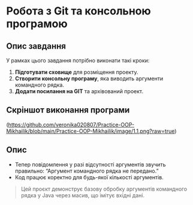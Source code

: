 # Робота з Git та консольною програмою

## Опис завдання

У рамках цього завдання потрібно виконати такі кроки:

1. **Підготувати сховище** для розміщення проекту.
2. **Створити консольну програму**, яка виводить аргументи командного рядка.
3. **Додати посилання на GIT** та архівований проект.


## Скріншот виконання програми
(https://github.com/veronika020807/Practice-OOP-Mikhailik/blob/main/Practice-OOP-Mikhailik/image/1.1.png?raw=true)

## Опис
- Тепер повідомлення у разі відсутності аргументів звучить правильно: “Аргумент командного рядка не передано.”
- Код працює коректно для будь-якої кількості аргументів.
> Цей проєкт демонструє базову обробку аргументів командного рядка у Java через масив, що імітує вхідні дані.
